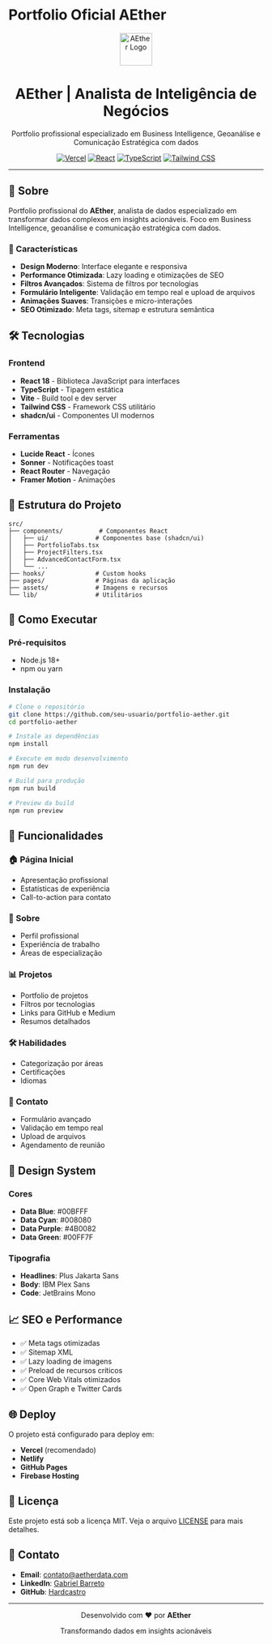# Portfolio Oficial AEther

<div align="center">
  <img src="public/favicon.svg" alt="AEther Logo" width="64" height="64">
  <h1>AEther | Analista de Inteligência de Negócios</h1>
  <p>Portfolio profissional especializado em Business Intelligence, Geoanálise e Comunicação Estratégica com dados</p>
  
  [![Vercel](https://img.shields.io/badge/Deploy-Vercel-black?style=for-the-badge&logo=vercel)](https://vercel.com)
  [![React](https://img.shields.io/badge/React-18.2.0-blue?style=for-the-badge&logo=react)](https://reactjs.org/)
  [![TypeScript](https://img.shields.io/badge/TypeScript-5.0-blue?style=for-the-badge&logo=typescript)](https://www.typescriptlang.org/)
  [![Tailwind CSS](https://img.shields.io/badge/Tailwind-3.3-blue?style=for-the-badge&logo=tailwind-css)](https://tailwindcss.com/)
</div>

---

## 🎯 Sobre

Portfolio profissional do **AEther**, analista de dados especializado em transformar dados complexos em insights acionáveis. Foco em Business Intelligence, geoanálise e comunicação estratégica com dados.

### 🚀 Características

- **Design Moderno**: Interface elegante e responsiva
- **Performance Otimizada**: Lazy loading e otimizações de SEO
- **Filtros Avançados**: Sistema de filtros por tecnologias
- **Formulário Inteligente**: Validação em tempo real e upload de arquivos
- **Animações Suaves**: Transições e micro-interações
- **SEO Otimizado**: Meta tags, sitemap e estrutura semântica

## 🛠️ Tecnologias

### Frontend
- **React 18** - Biblioteca JavaScript para interfaces
- **TypeScript** - Tipagem estática
- **Vite** - Build tool e dev server
- **Tailwind CSS** - Framework CSS utilitário
- **shadcn/ui** - Componentes UI modernos

### Ferramentas
- **Lucide React** - Ícones
- **Sonner** - Notificações toast
- **React Router** - Navegação
- **Framer Motion** - Animações

## 📁 Estrutura do Projeto

```
src/
├── components/          # Componentes React
│   ├── ui/             # Componentes base (shadcn/ui)
│   ├── PortfolioTabs.tsx
│   ├── ProjectFilters.tsx
│   ├── AdvancedContactForm.tsx
│   └── ...
├── hooks/              # Custom hooks
├── pages/              # Páginas da aplicação
├── assets/             # Imagens e recursos
└── lib/                # Utilitários
```

## 🚀 Como Executar

### Pré-requisitos
- Node.js 18+ 
- npm ou yarn

### Instalação
```bash
# Clone o repositório
git clone https://github.com/seu-usuario/portfolio-aether.git
cd portfolio-aether

# Instale as dependências
npm install

# Execute em modo desenvolvimento
npm run dev

# Build para produção
npm run build

# Preview da build
npm run preview
```

## 📱 Funcionalidades

### 🏠 Página Inicial
- Apresentação profissional
- Estatísticas de experiência
- Call-to-action para contato

### 👤 Sobre
- Perfil profissional
- Experiência de trabalho
- Áreas de especialização

### 📊 Projetos
- Portfolio de projetos
- Filtros por tecnologias
- Links para GitHub e Medium
- Resumos detalhados

### 🛠️ Habilidades
- Categorização por áreas
- Certificações
- Idiomas

### 📧 Contato
- Formulário avançado
- Validação em tempo real
- Upload de arquivos
- Agendamento de reunião

## 🎨 Design System

### Cores
- **Data Blue**: #00BFFF
- **Data Cyan**: #008080  
- **Data Purple**: #4B0082
- **Data Green**: #00FF7F

### Tipografia
- **Headlines**: Plus Jakarta Sans
- **Body**: IBM Plex Sans
- **Code**: JetBrains Mono

## 📈 SEO e Performance

- ✅ Meta tags otimizadas
- ✅ Sitemap XML
- ✅ Lazy loading de imagens
- ✅ Preload de recursos críticos
- ✅ Core Web Vitals otimizados
- ✅ Open Graph e Twitter Cards

## 🌐 Deploy

O projeto está configurado para deploy em:
- **Vercel** (recomendado)
- **Netlify**
- **GitHub Pages**
- **Firebase Hosting**

## 📄 Licença

Este projeto está sob a licença MIT. Veja o arquivo [LICENSE](LICENSE) para mais detalhes.

## 🤝 Contato

- **Email**: contato@aetherdata.com
- **LinkedIn**: [Gabriel Barreto](https://www.linkedin.com/in/gabriel-barreto-a84650179/)
- **GitHub**: [Hardcastro](https://github.com/Hardcastro)

---

<div align="center">
  <p>Desenvolvido com ❤️ por <strong>AEther</strong></p>
  <p>Transformando dados em insights acionáveis</p>
</div>
